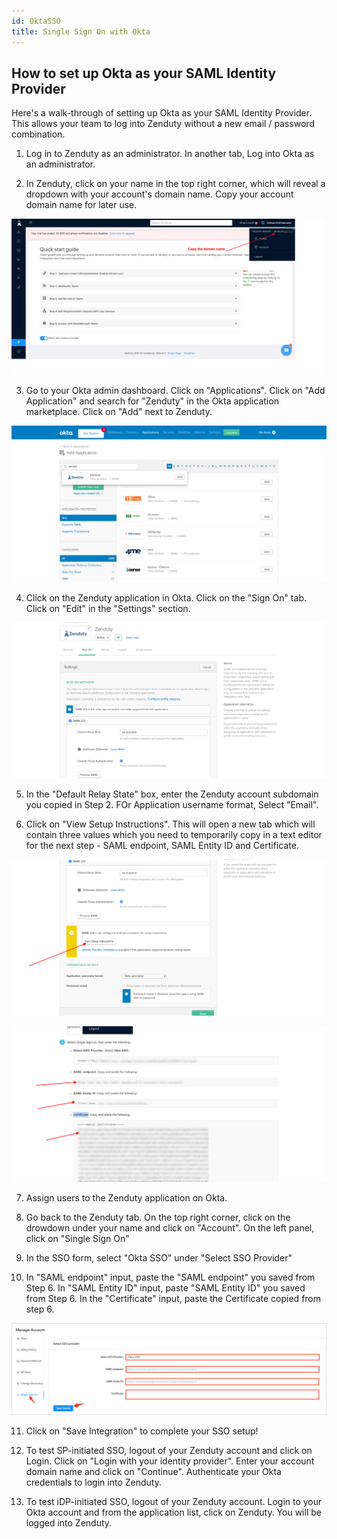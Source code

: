 ```yaml
---
id: OktaSSO
title: Single Sign On with Okta
---
```

## How to set up Okta as your SAML Identity Provider

Here's a walk-through of setting up Okta as your SAML Identity Provider. This allows your team to log into Zenduty without a new email / password combination.

1. Log in to Zenduty as an administrator. In another tab, Log into Okta as an administrator.

2. In Zenduty, click on your name in the top right corner, which will reveal a dropdown with your account's domain name. Copy your account domain name for later use.

![](/img/Integrations/Okta/11.png)

3. Go to your Okta admin dashboard. Click on "Applications". Click on "Add Application" and search for "Zenduty" in the Okta application marketplace. Click on "Add" next to Zenduty. 

![](/img/Integrations/Okta/12.png)

4. Click on the Zenduty application in Okta. Click on the "Sign On" tab. Click on "Edit" in the "Settings" section.

![](/img/Integrations/Okta/13.png)

5. In the "Default Relay State" box, enter the Zenduty account subdomain you copied in Step 2. FOr Application username format, Select "Email".

6. Click on "View Setup Instructions". This will open a new tab which will contain three values which you need to temporarily copy in a text editor for the next step - SAML endpoint, SAML Entity ID and Certificate.

![](/img/Integrations/Okta/14.png)

![](/img/Integrations/Okta/15.png)

7. Assign users to the Zenduty application on Okta.

8. Go back to the Zenduty tab. On the top right corner, click on the drowdown under your name and click on "Account". On the left panel, click on "Single Sign On"

9. In the SSO form, select "Okta SSO" under "Select SSO Provider"

10. In "SAML endpoint" input, paste the "SAML endpoint" you saved from Step 6. In "SAML Entity ID" input, paste "SAML Entity ID" you saved from Step 6. In the "Certificate" input, paste the Certificate copied from step 6.

![](/img/Integrations/Okta/16.png)

11. Click on "Save Integration" to complete your SSO setup!

12. To test SP-initiated SSO, logout of your Zenduty account and click on Login. Click on "Login with your identity provider". Enter your account domain name and click on "Continue". Authenticate your Okta credentials to login into Zenduty.

13. To test iDP-initiated SSO, logout of your Zenduty account. Login to your Okta account and from the application list, click on Zenduty. You will be logged into Zenduty.